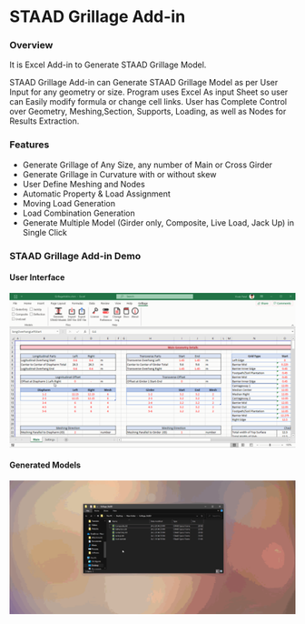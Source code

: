 # STAAD Grillage Add-in

### Overview

It is Excel Add-in to Generate STAAD Grillage Model.

STAAD Grillage Add-in can Generate STAAD Grillage Model as per User Input for any geometry or size. Program uses Excel As input Sheet so user can Easily modify formula or change cell links. User has Complete Control over Geometry, Meshing,Section, Supports, Loading, as well as Nodes for Results Extraction.

### **Features**

- Generate Grillage of Any Size, any number of Main or Cross Girder
- Generate Grillage in Curvature with or without skew
- User Define Meshing and Nodes
- Automatic Property & Load Assignment
- Moving Load Generation
- Load Combination Generation
- Generate Multiple Model (Girder only, Composite, Live Load, Jack Up) in Single Click

### STAAD Grillage Add-in Demo

#### User Interface

[![demo-ui](assets/gifs/firstmodel.gif)](assets/gifs/firstmodel.gif)

#### Generated Models

[![demo-models](assets/gifs/modelgeneration.gif)](assets/gifs/modelgeneration.gif)
